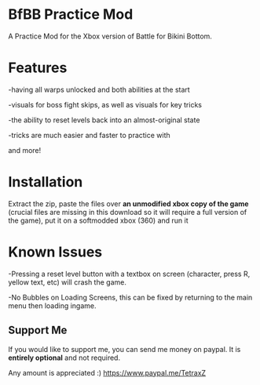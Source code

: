 # BfBB Practice Mod
A Practice Mod for the Xbox version of Battle for Bikini Bottom.

# Features

-having all warps unlocked and both abilities at the start

-visuals for boss fight skips, as well as visuals for key tricks

-the ability to reset levels back into an almost-original state

-tricks are much easier and faster to practice with

and more!

# Installation 

Extract the zip, paste the files over **an unmodified xbox copy of the game** (crucial files are missing in this download so it will require a full version of the game), put it on a softmodded xbox (360) and run it

# Known Issues

-Pressing a reset level button with a textbox on screen (character, press R, yellow text, etc) will crash the game.

-No Bubbles on Loading Screens, this can be fixed by returning to the main menu then loading ingame.





## Support Me 
If you would like to support me, you can send me money on paypal. It is **entirely optional** and not required. 

Any amount is appreciated :) https://www.paypal.me/TetraxZ
